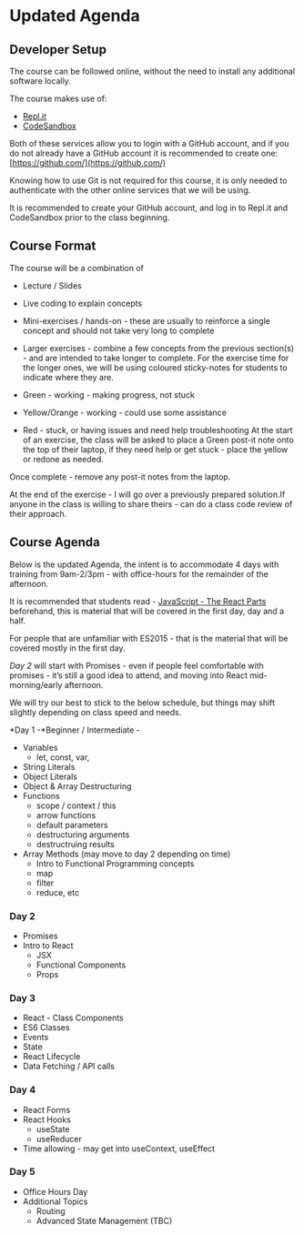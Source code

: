 # Updated Agenda

## Developer Setup
The course can be followed online, without the need to install any additional software locally.

The course makes use of:

* [Repl.it](https://repl.it/) 
* [CodeSandbox](https://codesandbox.io/) 

Both of these services allow you to login with a GitHub account, and if you do not already have a GitHub account it is recommended to create one: [https://github.com/](https://github.com/) 

Knowing how to use Git is not required for this course, it is only needed to authenticate with the other online services that we will be using.

It is recommended to create your GitHub account, and log in to Repl.it and CodeSandbox prior to the class beginning.

## Course Format

The course will be a combination of

* Lecture / Slides
* Live coding to explain concepts
* Mini-exercises / hands-on - these are usually to reinforce a single concept and should not take very long to complete
* Larger exercises - combine a few concepts from the previous section(s) - and are intended to take longer to complete.
For the exercise time for the longer ones, we will be using coloured sticky-notes for students to indicate where they are.

* Green - working - making progress, not stuck
* Yellow/Orange - working - could use some assistance
* Red - stuck, or having issues and need help troubleshooting
At the start of an exercise, the class will be asked to place a Green post-it note onto the top of their laptop, if they need help or get stuck - place the yellow or redone as needed.

Once complete - remove any post-it notes from the laptop.

At the end of the exercise - I will go over a previously prepared solution.If anyone in the class is willing to share theirs - can do a class code review of their approach.

## Course Agenda

Below is the updated Agenda, the intent is to accommodate 4 days with training from 9am-2/3pm - with office-hours for the remainder of the afternoon.

It is recommended that students read - [JavaScript - The React Parts](https://reacttraining.com/blog/javascript-the-react-parts/) beforehand, this is material that will be covered in the first day, day and a half.

For people that are unfamiliar with ES2015 - that is the material that will be covered mostly in the first day.

*Day 2* will start with Promises - even if people feel comfortable with promises - it’s still a good idea to attend, and moving into React mid-morning/early afternoon.

We will try our best to stick to the below schedule, but things may shift slightly depending on class speed and needs.

*Day 1 -*Beginner / Intermediate -
* Variables
  * let, const, var,
* String Literals
* Object Literals
* Object & Array Destructuring
* Functions
  * scope / context / this
  * arrow functions
  * default parameters
  * destructuring arguments
  * destructruing results
* Array Methods (may move to day 2 depending on time)
  * Intro to Functional Programming concepts
  * map
  * filter
  * reduce, etc

### Day 2

* Promises
* Intro to React
  * JSX
  * Functional Components
  * Props

### Day 3

* React - Class Components
* ES6 Classes
* Events
* State
* React Lifecycle
* Data Fetching / API calls

### Day 4

* React Forms
* React Hooks
  * useState
  * useReducer
* Time allowing - may get into useContext, useEffect

### Day 5

* Office Hours Day
* Additional Topics
  * Routing
  * Advanced State Management (TBC)
